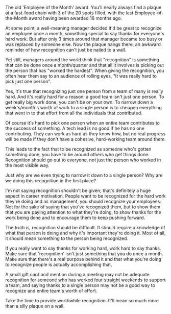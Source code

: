 The old 'Employee of the Month' award. You'll nearly always find a plaque at a fast-food chain with 3 of the 20 spots filled, with the last Employee-of-the-Month award having been awarded 16 months ago.

At some point, a well-meaning manager decided it'd be great to recognize an employee once a month, something special to say thanks for everyone's hard work. But after only 3 times around that manager became too busy or was replaced by someone else. Now the plaque hangs there, an awkward reminder of how recognition can't just be nailed to a wall.

Yet still, managers around the world think that "recognition" is something that can be done once a month/quarter and that all it involves is picking out the person that has "worked the hardest". When giving the recognition, you often hear them say to an audience of rolling eyes, "It was really hard to pick just one person".

Yes, it's true that recognizing just one person from a team of many is really hard. And it's really hard for a reason: a good team isn't just one person. To get really big work done, you can't be on your own. To narrow down a week's/month's worth of work to a single person is to cheapen everything that went in to that effort from all the individuals that contributed.

Of course it's hard to pick one person when an entire team contributes to the success of something. A tech lead is no good if he has no one contributing. They can work as hard as they know how, but no real progress will be made if they don't have a cohesive, hard-working team around them.

This leads to the fact that to be recognized as someone who's gotten something done, you have to be around others who get things done. Recognition should go out to everyone, not just the person who worked in the most visible way.

Just why are we even trying to narrow it down to a single person? Why are we doing this recognition in the first place?

I'm not saying recognition shouldn't be given; that's definitely a huge aspect in career motivation. People want to be recognized for the hard work they're doing and as management, you should recognize your employees. Not for the sake of saying that you've recognized them, but to show them that you are paying attention to what they're doing, to show thanks for the work being done and to encourage them to keep pushing forward.

The truth is, recognition should be difficult. It should require a knowledge of what that person is doing and why it's important they're doing it. Most of all, it should mean something to the person being recognized.

If you really want to say thanks for working hard, work hard to say thanks. Make sure that 'recognition' isn't just something that you do once a month. Make sure that there's a real purpose behind it and that what you're doing to recognize people is actually accomplishing that.

A small gift card and mention during a meeting may not be adequate recognition for someone who has worked four straight weekends to support a team, and saying thanks to a single person may not be a good way to recognize and entire team's worth of effort.

Take the time to provide worthwhile recognition. It'll mean so much more than a silly plaque on a wall.